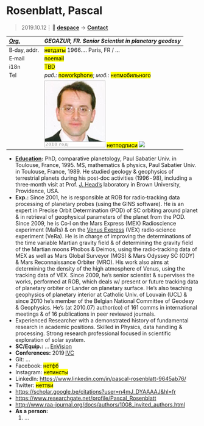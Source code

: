 # Rosenblatt, Pascal
> 2019.10.12 ┊ **🚀 [despace](index.md)** → **[Contact](contact.md)**

|*[Org.](contact.md)*|*GEOAZUR, FR. Senior Scientist in planetary geodesy*|
|:--|:--|
|B‑day, addr.| <mark>нетдаты</mark> 1966.… Paris, FR / … |
|E‑mail| <mark>noemail</mark> |
|i18n| <mark>TBD</mark> |
|Tel| *раб.:* <mark>noworkphone</mark>; *моб.:* <mark>нетмобильного</mark> |
|| [![](f/contact/r/rosenblatt_001_photo_thumb.jpg)](f/contact/r/rosenblatt_001_photo.jpg) <mark>нетподписи</mark> [![](f/contact//_001_sign_thumb.jpg)](f/contact//_001_sign.png) |

   - **[Education](edu.md):** PhD, comparative planetology, Paul Sabatier Univ. in Toulouse, France, 1995. MS, mathematics & physics, Paul Sabatier Univ. in Toulouse, France, 1989. He studied geology & geophysics of terrestrial planets during his post‑doc activities (1996 ‑ 98), including a three‑month visit at Prof. [J. Head’s](zz_head1.md) laboratory in Brown University, Providence, USA.
   - **Exp.:** Since 2001, he is responsible at ROB for radio‑tracking data processing of planetary probes (using the GINS software). He is an expert in Precise Orbit Determination (POD) of SC orbiting around planet & in retrieval of geophysical parameters of the planet from the POD. Since 2009, he is Co‑I on the Mars Express (MEX) Radioscience experiment (MaRs) & on the [Venus Express](venus_express.md) (VEX) radio‑science experiment (VeRa). He is in charge of improving the determinations of the time variable Martian gravity field & of determining the gravity field of the Martian moons Phobos & Deimos, using the radio‑tracking data of MEX as well as Mars Global Surveyor (MGS) & Mars Odyssey SC (ODY) & Mars Reconnaissance Orbiter (MRO). His work also aims at determining the density of the high atmosphere of Venus, using the tracking data of VEX. Since 2009, he’s senior scientist & supervises the works, performed at ROB, which deals w/ present or future tracking data of planetary orbiter or Lander on planetary surface. He’s also teaching geophysics of planetary interior at Catholic Univ. of Louvain (UCL) & since 2010 he’s member of the Belgian National Committee of Geodesy & Geophysics. He’s (at 2010.07) author(co) of 161 comms in international meetings & of 16 publications in peer reviewed journals.
   - Experienced Researcher with a demonstrated history of fundamental research in academic positions. Skilled in Physics, data handling & processing. Strong research professional focused in scientific exploration of solar system.
   - **SC/Equip.:** … [EnVision](envision.md)
   - **Conferences:** 2019 [IVC](ivc_2019.md)
   - Git: …
   - Facebook: <mark>нетфб</mark>
   - Instagram: <mark>нетинсты</mark>
   - LinkedIn: <https://www.linkedin.com/in/pascal-rosenblatt-9645ab76/>
   - Twitter: <mark>неттви</mark>
   - <https://scholar.google.be/citations?user=n4mJ_DYAAAAJ&hl=fr>
   - <https://www.researchgate.net/profile/Pascal_Rosenblatt>
   - <http://www.raa-journal.org/docs/authors/1008_invited_authors.html>
   - **As a person:**
      1. …
